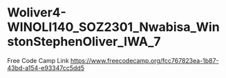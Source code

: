 # Woliver4-WINOLI140_SOZ2301_Nwabisa_WinstonStephenOliver_IWA_7


Free Code Camp Link
https://www.freecodecamp.org/fcc767823ea-1b87-43bd-a154-e93347cc5dd5
